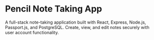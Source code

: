 # Pencil Note Taking App

A full-stack note-taking application built with React, Express, Node.js, Passport.js, and PostgreSQL. Create, view, and edit notes securely with user account functionality.